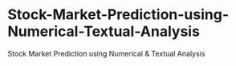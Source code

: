 # Stock-Market-Prediction-using-Numerical-Textual-Analysis
Stock Market Prediction using Numerical &amp; Textual Analysis
